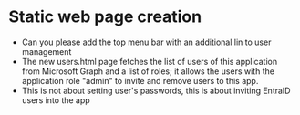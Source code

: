 # Static web page creation

+ Can you please add the top menu bar with an additional lin to user management
+ The new users.html page fetches the list of users of this application from Microsoft Graph and a list of roles;
  it allows the users with the application role "admin" to invite and remove users to this app.
+ This is not about setting user's passwords, this is about inviting EntraID users into the app